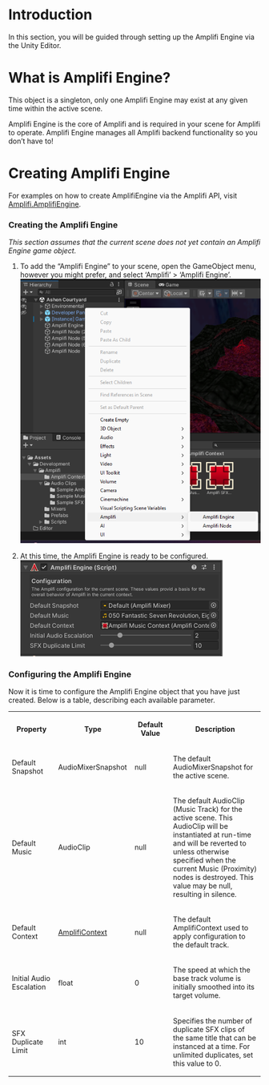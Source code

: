 Introduction
============

In this section, you will be guided through setting up the Amplifi Engine via the Unity Editor.

What is Amplifi Engine?
=======================

This object is a singleton, only one Amplifi Engine may exist at any given time within the active scene.

Amplifi Engine is the core of Amplifi and is required in your scene for Amplifi to operate. Amplifi Engine manages all Amplifi backend functionality so you don’t have to!

Creating Amplifi Engine
=======================

For examples on how to create AmplifiEngine via the Amplifi API, visit [Amplifi.AmplifiEngine](../Amplifi_API/Amplifi.AmplifiEngine_29130763.md).

### Creating the Amplifi Engine

_This section assumes that the current scene does not yet contain an Amplifi Engine game object._

1.  To add the “Amplifi Engine” to your scene, open the GameObject menu, however you might prefer, and select ‘Amplifi’ > ‘Amplifi Engine’. <br>
![image-20240609-000607.png](../docutils/attachments/30474242/30146980.png)
    
2.  At this time, the Amplifi Engine is ready to be configured. <br>
![image-20240609-000707.png](../docutils/attachments/30474242/29852223.png)
    

### Configuring the Amplifi Engine

Now it is time to configure the Amplifi Engine object that you have just created. Below is a table, describing each available parameter.

<table data-table-width="1011" data-layout="default" data-local-id="f44e093b-2b44-4e99-9e6d-51bd712b2279" class="confluenceTable"><colgroup><col style="width: 190.0px;"><col style="width: 166.0px;"><col style="width: 195.0px;"><col style="width: 458.0px;"></colgroup><tbody><tr><th data-highlight-colour="var(--darkreader-bg--ds-background-accent-gray-subtlest, #1d2021)" class="confluenceTh"><p><strong>Property</strong></p></th><th data-highlight-colour="var(--darkreader-bg--ds-background-accent-gray-subtlest, #1d2021)" class="confluenceTh"><p><strong>Type</strong></p></th><th data-highlight-colour="var(--darkreader-bg--ds-background-accent-gray-subtlest, #1d2021)" class="confluenceTh"><p><strong>Default Value</strong></p></th><th data-highlight-colour="var(--darkreader-bg--ds-background-accent-gray-subtlest, #1d2021)" class="confluenceTh"><p><strong>Description</strong></p></th></tr><tr><td class="confluenceTd"><p>Default Snapshot</p></td><td class="confluenceTd"><p>AudioMixerSnapshot</p></td><td class="confluenceTd"><p>null</p></td><td class="confluenceTd"><p>The default AudioMixerSnapshot for the active scene.</p></td></tr><tr><td class="confluenceTd"><p>Default Music</p></td><td class="confluenceTd"><p>AudioClip</p></td><td class="confluenceTd"><p>null</p></td><td class="confluenceTd"><p>The default AudioClip (Music Track) for the active scene. This AudioClip will be instantiated at run-time and will be reverted to unless otherwise specified when the current Music (Proximity) nodes is destroyed. This value may be null, resulting in silence.</p></td></tr><tr><td class="confluenceTd"><p>Default Context</p></td><td class="confluenceTd"><p><a href="../Amplifi_Context_Configuration/Amplifi-Context-Configuration_29852062.md" data-linked-resource-id="29852062" data-linked-resource-version="3" data-linked-resource-type="page">AmplifiContext</a></p></td><td class="confluenceTd"><p>null</p></td><td class="confluenceTd"><p>The default AmplifiContext used to apply configuration to the default track.</p></td></tr><tr><td class="confluenceTd"><p>Initial Audio Escalation</p></td><td class="confluenceTd"><p>float</p></td><td class="confluenceTd"><p>0</p></td><td class="confluenceTd"><p>The speed at which the base track volume is initially smoothed into its target volume.</p></td></tr><tr><td class="confluenceTd"><p>SFX Duplicate Limit</p></td><td class="confluenceTd"><p>int</p></td><td class="confluenceTd"><p>10</p></td><td class="confluenceTd"><p>Specifies the number of duplicate SFX clips of the same title that can be instanced at a time. For unlimited duplicates, set this value to 0.</p></td></tr></tbody></table>